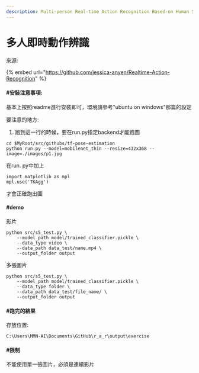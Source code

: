 ```yaml
---
description: Multi-person Real-time Action Recognition Based-on Human Skeleton
---
```


# 多人即時動作辨識

來源:

{% embed url="https://github.com/jessica-anyen/Realtime-Action-Recognition" %}

#### \#安裝注意事項:

基本上按照readme進行安裝即可，環境請參考"ubuntu on windows"那篇的設定

要注意的地方:

1.  跑到這一行的時候，要在run.py指定backend才能跑圖

```text
cd $MyRoot/src/githubs/tf-pose-estimation
python run.py --model=mobilenet_thin --resize=432x368 --image=./images/p1.jpg
```

在run. py中加上

```text
import matplotlib as mpl
mpl.use('TKAgg')
```

才會正確跑出圖

#### \#demo

影片

```text
python src/s5_test.py \
    --model_path model/trained_classifier.pickle \
    --data_type video \
    --data_path data_test/name.mp4 \
    --output_folder output
```

多張圖片

```text
python src/s5_test.py \
    --model_path model/trained_classifier.pickle \
    --data_type folder \
    --data_path data_test/file_name/ \
    --output_folder output
```

#### \#跑完的結果

存放位置:

```text
C:\Users\MMN-AI\Documents\GitHub\r_a_r\output\exercise
```

#### \#限制

不能使用單一張圖片，必須是連續影片

